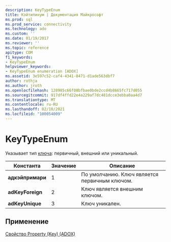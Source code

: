 ```yaml
---
description: KeyTypeEnum
title: Кэйтипинум | Документация Майкрософт
ms.prod: sql
ms.prod_service: connectivity
ms.technology: ado
ms.custom: ''
ms.date: 01/19/2017
ms.reviewer: ''
ms.topic: reference
apitype: COM
f1_keywords:
- KeyTypeEnum
helpviewer_keywords:
- KeyTypeEnum enumeration [ADOX]
ms.assetid: 3e597c52-caf4-4341-8471-d1ade563dbf7
author: rothja
ms.author: jroth
ms.openlocfilehash: 128985c66f08bfbae0bde2ccd4b8665fc717d055
ms.sourcegitcommit: 917df4ffd22e4a229af7dc481dcce3ebba0aa4d7
ms.translationtype: MT
ms.contentlocale: ru-RU
ms.lasthandoff: 02/10/2021
ms.locfileid: "100054009"
---
```

# <a name="keytypeenum"></a>KeyTypeEnum
Указывает тип [ключа](./key-object-adox.md): первичный, внешний или уникальный.  
  
|Константа|Значение|Описание|  
|--------------|-----------|-----------------|  
|**адкэйпримари**|1|По умолчанию. Ключ является первичным ключом.|  
|**adKeyForeign**|2|Ключ является внешним ключом.|  
|**adKeyUnique**|3|Ключ уникален.|  
  
## <a name="applies-to"></a>Применение  
 [Свойство Property (Key) (ADOX)](./type-property-key-adox.md)